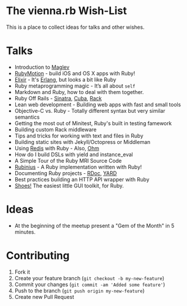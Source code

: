 The vienna.rb Wish-List
=======================

This is a place to collect ideas for talks and other wishes.


Talks
=====

 * Introduction to [Maglev](http://maglev.github.io/)
 * [RubyMotion](http://www.rubymotion.com/) - build iOS and OS X apps with Ruby!
 * [Elixir](http://elixir-lang.org/) - It's [Erlang](http://www.erlang.org), but looks a bit like Ruby
 * Ruby metaprogramming magic - It’s all about `self`
 * Markdown and Ruby, how to deal with them together.
 * Ruby Off Rails - [Sinatra](http://www.sinatrarb.com), [Cuba](http://cuba.is), [Rack](http://rack.github.io)
 * Lean web development - Building web apps with fast and small tools
 * Objective-C vs. Ruby - Totally different syntax but very similar semantics
 * Getting the most out of Minitest, Ruby's built in testing famework
 * Building custom Rack middleware
 * Tips and tricks for working with text and files in Ruby
 * Building static sites with Jekyll/Octopress or Middleman
 * Using [Redis](http://redis.io) with Ruby - Also, [Ohm](https://github.com/soveran/ohm)
 * How do I build DSLs with yield and instance_eval
 * A Simple Tour of the Ruby MRI Source Code
 * [Rubinius](http://rubini.us) - A Ruby implementation written with Ruby!
 * Documenting Ruby projects - [RDoc](http://rdoc.rubyforge.org), [YARD](http://yardoc.org)
 * Best practices building an HTTP API wrapper with Ruby
 * [Shoes!](http://shoesrb.com) The easiest little GUI toolkit, for Ruby.


Ideas
=====

 * At the beginning of the meetup present a "Gem of the Month" in 5 minutes.


Contributing
==========

1. Fork it
2. Create your feature branch (`git checkout -b my-new-feature`)
3. Commit your changes (`git commit -am 'Added some feature'`)
4. Push to the branch (`git push origin my-new-feature`)
5. Create new Pull Request

